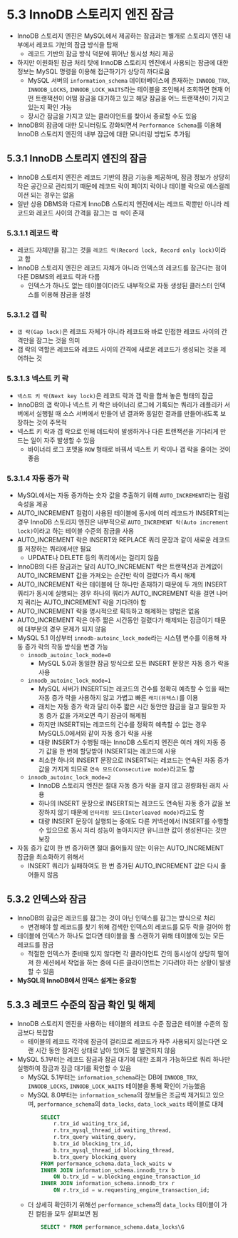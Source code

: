 # 5.3 InnoDB 스토리지 엔진 잠금
- InnoDB 스토리지 엔진은 MySQL에서 제공하는 잠금과는 별개로 스토리지 엔진 내부에서 레코드 기반의 잠금 방식을 탑재
  - 레코드 기반의 잠금 방식 덕분에 뛰어난 동시성 처리 제공
- 하지만 이원화된 잠금 처리 탓에 InnoDB 스토리지 엔진에서 사용되는 잠금에 대한 정보는 MySQL 명령을 이용해 접근하기가 상당히 까다로움
  - MySQL 서버의 `information_schema` 데이터베이스에 존재하는 `INNODB_TRX`, `INNODB_LOCKS`, `INNODB_LOCK_WAITS`라는 테이블을 조인해서 조회하면 현재 어떤 트랜잭션이 어떰 잠금을 대기하고 있고 해당 잠금을 어느 트랜잭션이 가지고 있는지 확인 가능
  - 장시간 잠금을 가지고 있는 클라이언트를 찾아서 종료할 수도 있음
- InnoDB의 잠금에 대한 모니터링도 강화되면서 `Performance Schema`를 이용해 InnoDB 스토리지 엔진의 내부 잠금에 대한 모니터링 방법도 추가됨

## 5.3.1 InnoDB 스토리지 엔진의 잠금
- InnoDB 스토리지 엔진은 레코드 기반의 잠금 기능을 제공하며, 잠금 정보가 상당히 작은 공간으로 관리되기 때문에 레코드 락이 페이지 락이나 테이블 락으로 에스컬레이션 되는 경우는 없음
- 일반 상용 DBMS와 다르게 InnoDB 스토리지 엔진에서는 레코드 락뿐만 아니라 레코드와 레코드 사이의 간격을 잠그는 `갭 락`이 존재

### 5.3.1.1 레코드 락
- 레코드 자체만을 잠그는 것을 `레코드 락(Record lock, Record only lock)`이라고 함
- InnoDB 스토리지 엔진은 레코드 자체가 아니라 인덱스의 레코드를 잠근다는 점이 다른 DBMS의 레코드 락과 다름
  - 인덱스가 하나도 없는 테이블이더라도 내부적으로 자동 생성된 클러스터 인덱스를 이용해 잠금을 설정

### 5.3.1.2 갭 락
- `갭 락(Gap lock)`은 레코드 자체가 아니라 레코드와 바로 인접한 레코드 사이의 간격만을 잠그는 것을 의미
- 갭 락의 역할은 레코드와 레코드 사이의 간격에 새로운 레코드가 생성되는 것을 제어하는 것

### 5.3.1.3 넥스트 키 락
- `넥스트 키 락(Next key lock)`은 레코드 락과 갭 락을 합쳐 놓은 형태의 잠금
- InnoDB의 갭 락이나 넥스트 키 락은 바이너리 로그에 기록되는 쿼리가 레플리카 서버에서 실행될 때 소스 서버에서 만들어 낸 결과와 동일한 결과를 만들어내도록 보장하는 것이 주목적
- 넥스트 키 락과 갭 락으로 인해 데드락이 발생하거나 다른 트랜잭션을 기다리게 만드는 일이 자주 발생할 수 있음
  - 바이너리 로그 포맷을 `ROW` 형태로 바꿔서 넥스트 키 락이나 갭 락을 줄이는 것이 좋음

### 5.3.1.4 자동 증가 락
- MySQL에서는 자동 증가하는 숫자 값을 추출하기 위해 `AUTO_INCREMENT`라는 컬럼 속성을 제공
- AUTO_INCREMENT 컬럼이 사용된 테이블에 동시에 여러 레코드가 INSERT되는 경우 InnoDB 스토리지 엔진은 내부적으로 `AUTO_INCREMENT 락(Auto increment lock)`이라고 하는 테이블 수준의 잠금을 사용
- AUTO_INCREMENT 락은 INSERT와 REPLACE 쿼리 문장과 같이 새로운 레코드를 저장하는 쿼리에서만 필요
  - UPDATE나 DELETE 등의 쿼리에서는 걸리지 않음
- InnoDB의 다른 잠금과는 달리 AUTO_INCREMENT 락은 트랜잭션과 관계없이 AUTO_INCREMENT 값을 가져오는 순간만 락이 걸렸다가 즉시 해제
- AUTO_INCREMENT 락은 테이블에 단 하나만 존재하기 때문에 두 개의 INSERT 쿼리가 동시에 실행되는 경우 하나의 쿼리가 AUTO_INCREMENT 락을 걸면 나머지 쿼리는 AUTO_INCREMENT 락을 기다려야 함
- AUTO_INCREMENT 락을 명시적으로 획득하고 해제하는 방법은 없음
- AUTO_INCREMENT 락은 아주 짧은 시간동안 걸렸다가 해제되는 잠금이기 때문에 대부분의 경우 문제가 되지 않음
- MySQL 5.1 이상부터 `innodb-autoinc_lock_mode`라는 시스템 변수를 이용해 자동 증가 락의 작동 방식을 변경 가능
  - `innodb_autoinc_lock_mode=0`
    - MySQL 5.0과 동일한 잠금 방식으로 모든 INSERT 문장은 자동 증가 락을 사용
  - `innodb_autoinc_lock_mode=1`
    - MySQL 서버가 INSERT되는 레코드의 건수를 정확히 예측할 수 있을 때는 자동 증가 락을 사용하지 않고 가볍고 빠른 `래치(뮤텍스)`를 이용
    - 래치는 자동 증가 락과 달리 아주 짧은 시간 동안만 잠금을 걸고 필요한 자동 증가 값을 가져오면 즉기 잠금이 해제됨
    - 하지만 INSERT되는 레코드의 건수를 정확히 예측할 수 없는 경우 MySQL5.0에서와 같이 자동 증가 락을 사용
    - 대량 INSERT가 수행될 때는 InnoDB 스토리지 엔진은 여러 개의 자동 증가 값을 한 번에 할당받아 INSERT되는 레코드에 사용
    - 최소한 하나의 INSERT 문장으로 INSERT되는 레코드는 연속된 자동 증가 값을 가지게 되므로 `연속 모드(Consecutive mode)`라고도 함
  - `innodb_autoinc_lock_mode=2`
    - InnoDB 스토리지 엔진은 절대 자동 증가 락을 걸지 않고 경량화된 래치 사용
    - 하나의 INSERT 문장으로 INSERT되는 레코드도 연속된 자동 증가 값을 보장하지 않기 때문에 `인터리빙 모드(Interleaved mode)`라고도 함
    - 대량 INSERT 문장이 실행되는 중에도 다른 커넥션에서 INSERT를 수행할 수 있으므로 동시 처리 성능이 높아지지만 유니크한 값이 생성된다는 것만 보장
- 자동 증가 값이 한 번 증가하면 절대 줄어들지 않는 이유는 AUTO_INCREMENT 잠금을 최소화하기 위해서
  - INSERT 쿼리가 실패하여도 한 번 증가된 AUTO_INCREMENT 값은 다시 줄어들지 않음

## 5.3.2 인덱스와 잠금
- InnoDB의 잠금은 레코드를 잠그는 것이 아닌 인덱스를 잠그는 방식으로 처리
  - 변경해야 할 레코드를 찾기 위해 검색한 인덱스의 레코드를 모두 락을 걸어야 함
- 테이블에 인덱스가 하나도 없다면 테이블을 풀 스캔하기 위해 테이블에 있는 모든 레코드를 잠금
  - 적절한 인덱스가 준비돼 있지 않다면 각 클라이언트 간의 동시성이 상당히 떨어져 한 세션에서 작업을 하는 중에 다른 클라이언트는 기다려야 하는 상황이 발생할 수 있음
- **MySQL의 InnoDB에서 인덱스 설계는 중요함**

## 5.3.3 레코드 수준의 잠금 확인 및 해제
- InnoDB 스토리지 엔진을 사용하는 테이블의 레코드 수준 잠금은 테이블 수준의 잠금보다 복잡함
  - 테이블의 레코드 각각에 잠금이 걸리므로 레코드가 자주 사용되지 않는다면 오랜 시간 동안 잠겨진 상태로 남아 있어도 잘 발견되지 않음
- MySQL 5.1부터는 레코드 잠금과 잠금 대기에 대한 조회가 가능하므로 쿼리 하나만 실행하여 잠금과 잠금 대기를 확인할 수 있음
  - MySQL 5.1부터는 `information_schema`라는 DB에 `INNODB_TRX`, `INNODB_LOCKS`, `INNODB_LOCK_WAITS` 테이블을 통해 확인이 가능했음
  - MySQL 8.0부터는 `information_schema`의 정보들은 조금씩 제거되고 있으며, `performance_schema`의 `data_locks`, `data_lock_waits` 테이블로 대체
    ```sql
        SELECT
            r.trx_id waiting_trx_id,
            r.trx_mysql_thread_id waiting_thread,
            r.trx_query waiting_query,
            b.trx_id blocking_trx_id,
            b.trx_mysql_thread_id blocking_thread,
            b.trx_query blocking_query
        FROM performance_schema.data_lock_waits w
        INNER JOIN information_schema.innodb_trx b
            ON b.trx_id = w.blocking_engine_transaction_id
        INNER JOIN information_schema.innodb_trx r
            ON r.trx_id = w.requesting_engine_transaction_id;
    ```
  - 더 상세히 확인하기 위해선 `performance_schema`의 `data_locks` 테이블이 가진 컬럼을 모두 살펴보면 됨
    ```sql
        SELECT * FROM performance_schema.data_locks\G
    ```